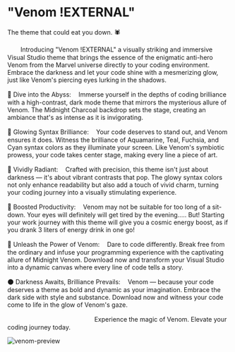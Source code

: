 # "Venom !EXTERNAL"
The theme that could eat you down. 🕷

ㅤ ㅤIntroducing "Venom !EXTERNAL" a visually striking and immersive Visual Studio theme that brings the essence of the enigmatic anti-hero Venom from the Marvel universe directly to your coding environment. Embrace the darkness and let your code shine with a mesmerizing glow, just like Venom's piercing eyes lurking in the shadows.

🌌 Dive into the Abyss: ㅤImmerse yourself in the depths of coding brilliance with a high-contrast, dark mode theme that mirrors the mysterious allure of Venom. The Midnight Charcoal backdrop sets the stage, creating an ambiance that's as intense as it is invigorating.

💎 Glowing Syntax Brilliance: ㅤYour code deserves to stand out, and Venom ensures it does. Witness the brilliance of Aquamarine, Teal, Fuchsia, and Cyan syntax colors as they illuminate your screen. Like Venom's symbiotic prowess, your code takes center stage, making every line a piece of art.

🌈 Vividly Radiant: ㅤCrafted with precision, this theme isn't just about darkness — it's about vibrant contrasts that pop. The glowy syntax colors not only enhance readability but also add a touch of vivid charm, turning your coding journey into a visually stimulating experience.

🚀 Boosted Productivity: ㅤVenom may not be suitable for too long of a sit-down. Your eyes will definitely will get tired by the evening..... But! Starting your work journey with this theme will give you a cosmic energy boost, as if you drank 3 liters of energy drink in one go!

🌟 Unleash the Power of Venom: ㅤDare to code differently. Break free from the ordinary and infuse your programming experience with the captivating allure of Midnight Venom. Download now and transform your Visual Studio into a dynamic canvas where every line of code tells a story.

🌑 Darkness Awaits, Brilliance Prevails: ㅤVenom — because your code deserves a theme as bold and dynamic as your imagination. Embrace the dark side with style and substance. Download now and witness your code come to life in the glow of Venom's gaze.

ㅤ ㅤㅤㅤㅤㅤㅤㅤㅤㅤㅤㅤㅤㅤㅤExperience the magic of Venom. Elevate your coding journey today.

![venom-preview](https://github.com/lxcalbxy/Venom-EXTERNAL-VSTheme-/assets/71847945/7c7511e2-f1e1-4e9d-b367-907b0d13d048)

